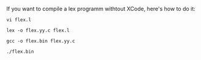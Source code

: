 If you want to compile a lex programm withtout XCode, here's how to do it:

	vi flex.l

	lex -o flex.yy.c flex.l

	gcc -o flex.bin flex.yy.c

	./flex.bin

